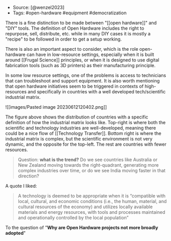 
- Source: [@wenzel2023]
- Tags: #open-hardware #equipment #democratization

There is a fine distinction to be made between "[[open hardware]]" and "DIY" tools. The definition of Open Hardware includes the right to repurpose, sell, distribute, etc. while in many DIY cases it is mostly a "recipe" to be followed in order to get a setup working. 

There is also an important aspect to consider, which is the role open-hardware can have in low-resource settings, especially when it is built around [[Frugal Science]] principles, or when it is designed to use digital fabrication tools (such as 3D printers) as their manufacturing principle. 

In some low resource settings, one of the problems is access to technicians that can troubleshoot and support equipment. It is also worth mentioning that open hardware initiatives seem to be triggered in contexts of high-resources and specifically in countries with a well developed tech/scientific industrial matrix. 

![[images/Pasted image 20230612120402.png]]

The figure above shows the distribution of countries with a specific definition of how the industrial matrix looks like. Top-right is where both the scientific and technology industries are well-developed, meaning there could be a nice flow of [[Technology Transfer]]. Bottom right is where the industrial matrix is complex, but the scientific environment is not very dynamic, and the opposite for the top-left. The rest are countries with fewer resources. 

> Question: **what is the trend?** Do we see countries like Australia or New Zealand moving towards the right-quadrant, generating more complex industries over time, or do we see India moving faster in that direction? 

A quote I liked:

> A technology is deemed to be appropriate when it is “compatible with local, cultural, and economic conditions (i.e., the human, material, and cultural resources of the economy) and utilizes locally available materials and energy resources, with tools and processes maintained and operationally controlled by the local population”

To the question of "**Why are Open Hardware projects not more broadly adopted**"

